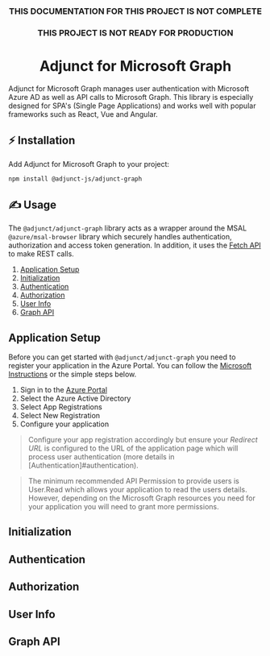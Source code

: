 </h1><h3 align="center">THIS DOCUMENTATION FOR THIS PROJECT IS NOT COMPLETE</h3>

</h1><h3 align="center">THIS PROJECT IS NOT READY FOR PRODUCTION</h3>

<h1 align="center">
  Adjunct for Microsoft Graph
</h1>

Adjunct for Microsoft Graph manages user authentication with Microsoft Azure AD as well as API calls to Microsoft Graph. This library is especially designed for SPA's (Single Page Applications) and works well with popular frameworks such as React, Vue and Angular.

## ⚡️ Installation

Add Adjunct for Microsoft Graph to your project:

```bash
npm install @adjunct-js/adjunct-graph
```

## ✍ Usage
The `@adjunct/adjunct-graph` library acts as a wrapper around the MSAL `@azure/msal-browser` library which securely handles authentication, authorization and access token generation. In addition, it uses the [Fetch API](https://developer.mozilla.org/en-US/docs/Web/API/Fetch_API) to make REST calls.

1. [Application Setup](#application-setup)
1. [Initialization](#initialization)
1. [Authentication](#authentication)
1. [Authorization](#authorization)
1. [User Info](#user-info)
1. [Graph API](#graph-api)

## Application Setup

Before you can get started with `@adjunct/adjunct-graph` you need to register your application in the Azure Portal. You can follow the [Microsoft Instructions](https://docs.microsoft.com/en-us/azure/active-directory/develop/scenario-spa-app-registration) or the simple steps below.

1. Sign in to the [Azure Portal](https://portal.azure.com/)
1. Select the Azure Active Directory
1. Select App Registrations
1. Select New Registration
1. Configure your application

> Configure your app registration accordingly but ensure your *Redirect URL* is configured to the URL of the application page which will process user authentication (more details in [Authentication]#authentication).

> The minimum recommended API Permission to provide users is User.Read which allows your application to read the users details. However, depending on the Microsoft Graph resources you need for your application you will need to grant more permissions.

## Initialization



## Authentication



## Authorization



## User Info



## Graph API


